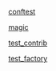 [conftest](conftest.html)

[magic](magic.html)

[test_contrib](test_contrib.html)

[test_factory](test_factory.html)